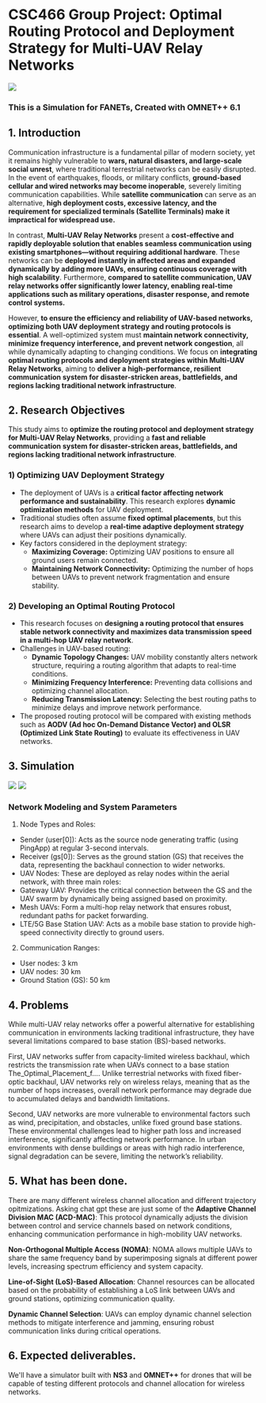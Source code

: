 # **CSC466 Group Project: Optimal Routing Protocol and Deployment Strategy for Multi-UAV Relay Networks**

![](img/demo2.gif)
### This is a Simulation for FANETs, Created with OMNET++ 6.1 

## **1. Introduction**  

Communication infrastructure is a fundamental pillar of modern society, yet it remains highly vulnerable to **wars, natural disasters, and large-scale social unrest**, where traditional terrestrial networks can be easily disrupted. In the event of earthquakes, floods, or military conflicts, **ground-based cellular and wired networks may become inoperable**, severely limiting communication capabilities. While **satellite communication** can serve as an alternative, **high deployment costs, excessive latency, and the requirement for specialized terminals (Satellite Terminals) make it impractical for widespread use.**  

In contrast, **Multi-UAV Relay Networks** present a **cost-effective and rapidly deployable solution that enables seamless communication using existing smartphones—without requiring additional hardware**. These networks can be **deployed instantly in affected areas and expanded dynamically by adding more UAVs, ensuring continuous coverage with high scalability**. Furthermore, **compared to satellite communication, UAV relay networks offer significantly lower latency, enabling real-time applications such as military operations, disaster response, and remote control systems.**  

However, **to ensure the efficiency and reliability of UAV-based networks, optimizing both UAV deployment strategy and routing protocols is essential**. A well-optimized system must **maintain network connectivity, minimize frequency interference, and prevent network congestion**, all while dynamically adapting to changing conditions. We focus on **integrating optimal routing protocols and deployment strategies within Multi-UAV Relay Networks**, aiming to **deliver a high-performance, resilient communication system for disaster-stricken areas, battlefields, and regions lacking traditional network infrastructure**.  




## **2. Research Objectives**  

This study aims to **optimize the routing protocol and deployment strategy for Multi-UAV Relay Networks**, providing a **fast and reliable communication system for disaster-stricken areas, battlefields, and regions lacking traditional network infrastructure**.  

### **1) Optimizing UAV Deployment Strategy**  
- The deployment of UAVs is a **critical factor affecting network performance and sustainability**. This research explores **dynamic optimization methods** for UAV deployment.  
- Traditional studies often assume **fixed optimal placements**, but this research aims to develop a **real-time adaptive deployment strategy** where UAVs can adjust their positions dynamically.  
- Key factors considered in the deployment strategy:  
  - **Maximizing Coverage:** Optimizing UAV positions to ensure all ground users remain connected.  
  - **Maintaining Network Connectivity:** Optimizing the number of hops between UAVs to prevent network fragmentation and ensure stability.  

### **2) Developing an Optimal Routing Protocol**  
- This research focuses on **designing a routing protocol that ensures stable network connectivity and maximizes data transmission speed in a multi-hop UAV relay network**.  
- Challenges in UAV-based routing:  
  - **Dynamic Topology Changes:** UAV mobility constantly alters network structure, requiring a routing algorithm that adapts to real-time conditions.  
  - **Minimizing Frequency Interference:** Preventing data collisions and optimizing channel allocation.  
  - **Reducing Transmission Latency:** Selecting the best routing paths to minimize delays and improve network performance.  
- The proposed routing protocol will be compared with existing methods such as **AODV (Ad hoc On-Demand Distance Vector) and OLSR (Optimized Link State Routing)** to evaluate its effectiveness in UAV networks.  


## **3. Simulation**
![](img/pic4.png)
![](img/pic5.png)
### Network Modeling and System Parameters
1.	Node Types and Roles:
- Sender (user[0]): Acts as the source node generating traffic (using PingApp) at regular 3-second intervals.
- Receiver (gs[0]): Serves as the ground station (GS) that receives the data, representing the backhaul connection to wider networks.
- UAV Nodes: These are deployed as relay nodes within the aerial network, with three main roles:
- Gateway UAV: Provides the critical connection between the GS and the UAV swarm by dynamically being assigned based on proximity.
- Mesh UAVs: Form a multi-hop relay network that ensures robust, redundant paths for packet forwarding.
- LTE/5G Base Station UAV: Acts as a mobile base station to provide high-speed connectivity directly to ground users.

2.	Communication Ranges:
- User nodes: 3 km
- UAV nodes: 30 km
- Ground Station (GS): 50 km




## **4. Problems**
While multi-UAV relay networks offer a powerful alternative for establishing communication in environments lacking traditional infrastructure, they have several limitations compared to base station (BS)-based networks.

First, UAV networks suffer from capacity-limited wireless backhaul, which restricts the transmission rate when UAVs connect to a base station​The_Optimal_Placement_f…. Unlike terrestrial networks with fixed fiber-optic backhaul, UAV networks rely on wireless relays, meaning that as the number of hops increases, overall network performance may degrade due to accumulated delays and bandwidth limitations.

Second, UAV networks are more vulnerable to environmental factors such as wind, precipitation, and obstacles, unlike fixed ground base stations. These environmental challenges lead to higher path loss and increased interference, significantly affecting network performance. In urban environments with dense buildings or areas with high radio interference, signal degradation can be severe, limiting the network’s reliability.


## **5. What has been done.**
There are many different wireless channel allocation and different trajectory opitmizations. Asking chat gpt these are just some of the 
**Adaptive Channel Division MAC (ACD-MAC)**: This protocol dynamically adjusts the division between control and service channels based on network conditions, enhancing communication performance in high-mobility UAV networks.

**Non-Orthogonal Multiple Access (NOMA)**: NOMA allows multiple UAVs to share the same frequency band by superimposing signals at different power levels, increasing spectrum efficiency and system capacity.


**Line-of-Sight (LoS)-Based Allocation**: Channel resources can be allocated based on the probability of establishing a LoS link between UAVs and ground stations, optimizing communication quality.


**Dynamic Channel Selection**: UAVs can employ dynamic channel selection methods to mitigate interference and jamming, ensuring robust communication links during critical operations. 


## **6. Expected deliverables.**
We'll have a simulator built with **NS3** and **OMNET++** for drones that will be capable of testing different protocols and channel allocation for wireless networks. 



 
